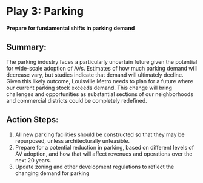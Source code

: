 # Play 3: Parking

**Prepare for fundamental shifts in parking demand**

## Summary:

The parking industry faces a particularly uncertain future given the potential for wide-scale adoption of AVs. Estimates of how much parking demand will decrease vary, but studies indicate that demand will ultimately decline. Given this likely outcome, Louisville Metro needs to plan for a future where our current parking stock exceeds demand. This change will bring challenges and opportunities as substantial sections of our neighborhoods and commercial districts could be completely redefined.

## Action Steps:

1. All new parking facilities should be constructed so that they may be repurposed, unless architecturally unfeasible.
2. Prepare for a potential reduction in parking, based on different levels of AV adoption, and how that will affect revenues and operations over the next 20 years.
3. Update zoning and other development regulations to reflect the changing demand for parking

